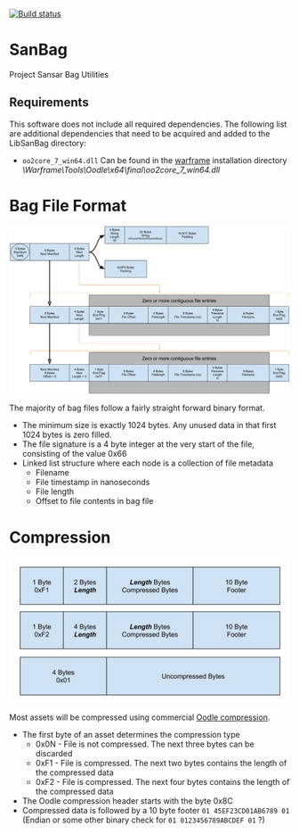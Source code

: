 [![Build status](https://ci.appveyor.com/api/projects/status/q1s9b8y5n1i2lpy6?svg=true)](https://ci.appveyor.com/project/nooperation/sanbag)
# SanBag
Project Sansar Bag Utilities

## Requirements
This software does not include all required dependencies. The following list are additional dependencies that need to be acquired and added to the LibSanBag directory:
* `oo2core_7_win64.dll` Can be found in the [warframe](https://www.warframe.com/download) installation directory *\Warframe\Tools\Oodle\x64\final\oo2core_7_win64.dll*

# Bag File Format
![image](https://raw.githubusercontent.com/nooperation/LibSanBag/master/Docs/BagFormat.png)

The majority of bag files follow a fairly straight forward binary format.
* The minimum size is exactly 1024 bytes. Any unused data in that first 1024 bytes is zero filled.
* The file signature is a 4 byte integer at the very start of the file, consisting of the value 0x66
* Linked list structure where each node is a collection of file metadata
  * Filename
  * File timestamp in nanoseconds
  * File length
  * Offset to file contents in bag file

# Compression
![image](https://raw.githubusercontent.com/nooperation/LibSanBag/master/Docs/Compression.png)

Most assets will be compressed using commercial [Oodle compression](http://www.radgametools.com/oodlecompressors.htm).
* The first byte of an asset determines the compression type
  * 0x0N - File is not compressed. The next three bytes can be discarded
  * 0xF1 - File is compressed. The next two bytes contains the length of the compressed data
  * 0xF2 - File is compressed. The next four bytes contains the length of the compressed data
* The Oodle compression header starts with the byte 0x8C
* Compressed data is followed by a 10 byte footer `01 45EF23CD01AB6789 01` (Endian or some other binary check for `01 0123456789ABCDEF 01` ?)

